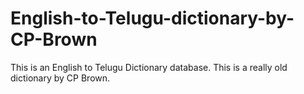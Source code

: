 # English-to-Telugu-dictionary-by-CP-Brown
This is an English to Telugu Dictionary database. This is a really old dictionary by CP Brown.
